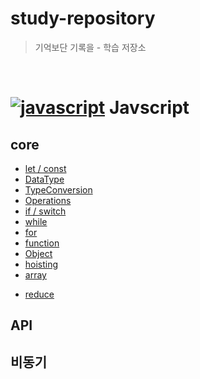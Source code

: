 # study-repository

>기억보단 기록을 - 학습 저장소

<br/>

# [![javascript](https://skillicons.dev/icons?i=js)](https://skillicons.dev) Javscript 

## core
 - [let / const](https://github.com/minomad/study-repository/blob/main/JavaScript/core/1_Variables.md)
 - [DataType](https://github.com/minomad/study-repository/blob/main/JavaScript/core/2_DataTypes.md)
 - [TypeConversion](https://github.com/minomad/study-repository/blob/main/JavaScript/core/3_TypeConversion.md)
 - [Operations](https://github.com/minomad/study-repository/blob/main/JavaScript/core/4_Operations.md)
 - [if / switch](https://github.com/minomad/study-repository/blob/main/JavaScript/core/5_Condition.md)
 - [while](https://github.com/minomad/study-repository/blob/main/JavaScript/core/6_while.md)
 - [for](https://github.com/minomad/study-repository/blob/main/JavaScript/core/7_for.md)
 - [function](https://github.com/minomad/study-repository/blob/main/JavaScript/core/8_functions.md)
 - [Object](https://github.com/minomad/study-repository/blob/main/JavaScript/core/9_Object.md)
 - [hoisting](https://github.com/minomad/study-repository/blob/main/JavaScript/core/10_Hoisting.md)
 - [array](https://github.com/minomad/study-repository/blob/main/JavaScript/core/11_array-methods.md)

<!-- ## class -->
<!-- ## Prototype -->
 - [reduce](https://github.com/minomad/study-repository/blob/main/JavaScript/prototype/reduce.md)

## API
## 비동기